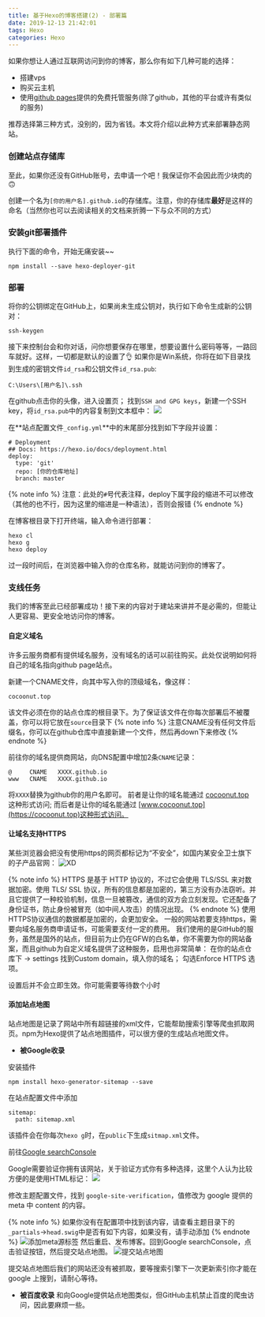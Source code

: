 ```yaml
---
title: 基于Hexo的博客搭建(2) - 部署篇
date: 2019-12-13 21:42:01
tags: Hexo
categories: Hexo
---
```

如果你想让人通过互联网访问到你的博客，那么你有如下几种可能的选择：

- 搭建vps
- 购买云主机
- 使用[github pages](https://pages.github.com/)提供的免费托管服务(除了github，其他的平台或许有类似的服务)

推荐选择第三种方式，没别的，因为省钱。本文将介绍以此种方式来部署静态网站。

### 创建站点存储库

至此，如果你还没有GitHub账号，去申请一个吧！我保证你不会因此而少块肉的🙃

<!-- more -->

创建一个名为`[你的用户名].github.io`的存储库。注意，你的存储库**最好**是这样的命名（当然你也可以去阅读相关的文档来折腾一下与众不同的方式）

### 安装git部署插件

执行下面的命令，开始无痛安装~~
```shell
npm install --save hexo-deployer-git
```

### 部署
将你的公钥绑定在GitHub上，如果尚未生成公钥对，执行如下命令生成新的公钥对：
```shell
ssh-keygen
```
接下来控制台会和你对话，问你想要保存在哪里，想要设置什么密码等等，一路回车就好。这样，一切都是默认的设置了👌
如果你是Win系统，你将在如下目录找到生成的密钥文件`id_rsa`和公钥文件`id_rsa.pub`:
```
C:\Users\[用户名]\.ssh
```
在github点击你的头像，进入设置页；
找到`SSH and GPG keys`，新建一个SSH key，将`id_rsa.pub`中的内容复制到文本框中：
![](/images/2019-12-11/2.png)

在**站点配置文件`_config.yml`**中的末尾部分找到如下字段并设置：
```
# Deployment
## Docs: https://hexo.io/docs/deployment.html
deploy:
  type: 'git'
  repo: [你的仓库地址]
  branch: master
```
{% note info %}
注意：此处的`#`号代表注释，deploy下属字段的缩进不可以修改（其他的也不行，因为这里的缩进是一种语法），否则会报错
{% endnote %}

在博客根目录下打开终端，输入命令进行部署：
```shell
hexo cl
hexo g
hexo deploy
```
过一段时间后，在浏览器中输入你的仓库名称，就能访问到你的博客了。
### 支线任务
我们的博客至此已经部署成功！接下来的内容对于建站来讲并不是必需的，但能让人更容易、更安全地访问你的博客。
#### 自定义域名
许多云服务商都有提供域名服务，没有域名的话可以前往购买。此处仅说明如何将自己的域名指向github page站点。

新建一个CNAME文件，向其中写入你的顶级域名，像这样：
```
cocoonut.top
```
该文件必须在你的站点仓库的根目录下。为了保证该文件在你每次部署后不被覆盖，你可以将它放在`source`目录下
{% note info %}
注意CNAME没有任何文件后缀名，你可以在github仓库中直接新建一个文件，然后再down下来修改
{% endnote %}

前往你的域名提供商网站，向DNS配置中增加2条`CNAME`记录：
```
@     CNAME   XXXX.github.io
www   CNAME   XXXX.github.io
```
将`XXXX`替换为github你的用户名即可。
前者是让你的域名能通过 [cocoonut.top](https://cocoonut.top) 这种形式访问;
而后者是让你的域名能通过 [www.cocoonut.top](https://cocoonut.top)这种形式访问。
#### 让域名支持HTTPS
某些浏览器会把没有使用https的网页都标记为“不安全”，如国内某安全卫士旗下的子产品官网：
![XD](/images/2019-12-11/360.png)

{% note info %}
HTTPS 是基于 HTTP 协议的，不过它会使用 TLS/SSL 来对数据加密。使用 TLS/ SSL 协议，所有的信息都是加密的，第三方没有办法窃听。并且它提供了一种校验机制，信息一旦被篡改，通信的双方会立刻发现。它还配备了身份证书，防止身份被冒充（如中间人攻击）的情况出现。
{% endnote %}
使用HTTPS协议通信的数据都是加密的，会更加安全。
一般的网站若要支持https，需要向域名服务商申请证书，可能需要支付一定的费用。
我们使用的是GitHub的服务，虽然是国外的站点，但目前为止仍在GFW的白名单，你不需要为你的网站备案，而且github为自定义域名提供了这种服务，启用也非常简单：
在你的站点仓库下 -> settings 找到Custom domain，填入你的域名；
勾选Enforce HTTPS 选项。

设置后并不会立即生效。你可能需要等待数个小时

#### 添加站点地图
站点地图是记录了网站中所有超链接的xml文件，它能帮助搜索引擎等爬虫抓取网页。npm为Hexo提供了站点地图插件，可以很方便的生成站点地图文件。
- **被Google收录**

安装插件
```
npm install hexo-generator-sitemap --save
```
在站点配置文件中添加
```
sitemap:
  path: sitemap.xml
```
该插件会在你每次`hexo g`时，在`public`下生成`sitmap.xml`文件。

前往[Google searchConsole](https://search.google.com/search-console/about)

Google需要验证你拥有该网站，关于验证方式你有多种选择，这里个人认为比较方便的是使用HTML标记：
![](/images/2019-12-11/12.png)

修改主题配置文件，找到 `google-site-verification`，值修改为 google 提供的 meta 中 content 的内容。

{% note info %}
如果你没有在配置项中找到该内容，请查看主题目录下的`_partials`->`head.swig`中是否有如下内容，如果没有，请手动添加
{% endnote %}
![添加meta源标签](/images/2019-12-11/13.png)
然后重启、发布博客。回到Google searchConsole，点击验证按钮，然后提交站点地图。
![提交站点地图](/images/2019-12-11/11.png)

提交站点地图后我们的网站还没有被抓取，要等搜索引擎下一次更新索引你才能在 google 上搜到，请耐心等待。

- **被百度收录**
和向Google提供站点地图类似，但GitHub主机禁止百度的爬虫访问，因此要麻烦一些。
